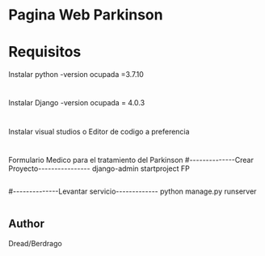 # Pagina Web Parkinson
# Requisitos
Instalar python -version ocupada =3.7.10
#
Instalar Django -version ocupada = 4.0.3
#
Instalar visual studios o Editor de codigo a preferencia 
#
##
Formulario Medico para el tratamiento del Parkinson
#--------------Crear Proyecto----------------
django-admin startproject FP
````
````
#--------------Levantar servicio-------------
python  manage.py runserver
````
````
## Author
Dread/Berdrago
````



